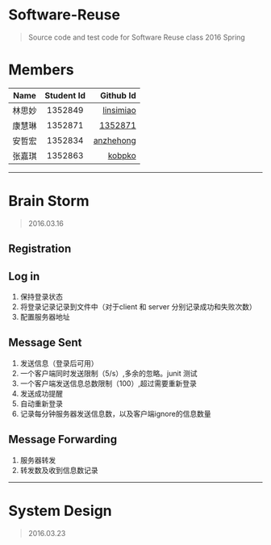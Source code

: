 # Software-Reuse

> Source code and test code for Software Reuse class 2016 Spring


# Members

| Name        | Student Id           | Github Id  |
| ------------- |:-------------:| -----:|
| 林思妙| 1352849 | [linsimiao](https://github.com/linsimiao) | 
|  康慧琳     | 1352871      |   [1352871](https://github.com/1352871)|
| 安哲宏 | 1352834 | [anzhehong](https://github.com/anzhehong) |
| 张嘉琪 | 1352863      |   [kobpko](https://github.com/kobpko)  |



***

# Brain Storm 
> 2016.03.16

## Registration


## Log in
  1. 保持登录状态
  2. 将登录记录记录到文件中（对于client 和 server 分别记录成功和失败次数）
  3. 配置服务器地址
  
  
## Message Sent
  1. 发送信息（登录后可用）
  2. 一个客户端同时发送限制（5/s）,多余的忽略。junit 测试
  3. 一个客户端发送信息总数限制（100）,超过需要重新登录
  4. 发送成功提醒
  5. 自动重新登录
  6. 记录每分钟服务器发送信息数，以及客户端ignore的信息数量
  
  
## Message Forwarding
  1. 服务器转发
  2. 转发数及收到信息数记录


*** 

# System Design
> 2016.03.23

